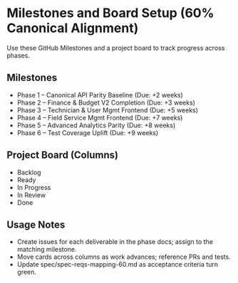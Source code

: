 # Milestones and Board Setup (60% Canonical Alignment)

Use these GitHub Milestones and a project board to track progress across phases.

## Milestones
- Phase 1 – Canonical API Parity Baseline (Due: +2 weeks)
- Phase 2 – Finance & Budget V2 Completion (Due: +3 weeks)
- Phase 3 – Technician & User Mgmt Frontend (Due: +5 weeks)
- Phase 4 – Field Service Mgmt Frontend (Due: +7 weeks)
- Phase 5 – Advanced Analytics Parity (Due: +8 weeks)
- Phase 6 – Test Coverage Uplift (Due: +9 weeks)

## Project Board (Columns)
- Backlog
- Ready
- In Progress
- In Review
- Done

## Usage Notes
- Create issues for each deliverable in the phase docs; assign to the matching milestone.
- Move cards across columns as work advances; reference PRs and tests.
- Update spec/spec-reqs-mapping-60.md as acceptance criteria turn green.
